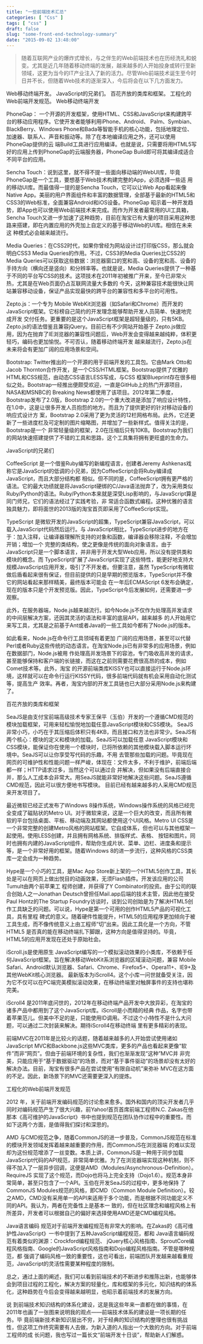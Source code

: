 ```yaml
---
title: "一些前端技术汇总"
categories: [ "Css" ]
tags: [ "css" ]
draft: false
slug: "some-front-end-technology-summary"
date: "2015-09-02 13:48:00"
---
```



> 随着互联网产业的爆炸式增长，与之伴生的Web前端技术也在历经洗礼和蜕变。尤其是近几年随着移动终端的发展，越来越多的人开始投身或转行至新领域，这更为当今的IT产业注入了新的活力。尽管Web前端技术诞生至今时日并不长，但随着Web技术的逐渐深入，今后将会在以下几方面发力。

Web移动终端开发。
JavaScript的兄弟们。
百花齐放的类库和框架。
工程化的Web前端开发规范。
Web移动终端开发

PhoneGap： 一个开源的开发框架，使用HTML、CSS和JavaScript来构建跨平台的移动应用程序。它使开发者能够利用iPhone、Android、 Palm、Symbian、BlackBerry、Windows Phone和Bada等智能手机的核心功能，包括地理定位、加速器、联系人、声音和振动等。除了在本地编译应用之外，还可以使用PhoneGap提供的云 端Build工具进行应用编译。也就是说，只需要将用HTML5写好的应用上传到PhoneGap的云端服务器，PhoneGap Build即可将其编译成适合不同平台的应用。


<!--more-->


Sencha Touch：说到这里，就不得不提一些面向移动端的WebUI库，毕竟PhoneGap是一个工具，要想基于Web技术构建完整的App，必须选择一些适 用的移动UI库。而最值得一提的是Sencha Touch，它可以让Web App看起来像Native App。美丽的用户界面组件和丰富的数据管理，全部基于最新的HTML5和CSS3的Web标准，全面兼容Android和iOS设备。PhoneGap 昭示着一种开发趋势，即App也可以使用Web前端技术来完成。而作为开发者最常用的UI工具箱，Sencha Touch又进一步加速了这种趋势，目前在淘宝已有大量的项目采用这种思路来搭建，即在内置应用的外壳加上自定义的基于移动Web的UI库。相信在未来这 种模式必会越来越流行。

Media Queries：在CSS2时代，如果你曾经为网站设计过打印版CSS，那么就会明白CSS3 Media Queries的作用。不过，CSS3的Media Queries比CSS2的Media Queries可以获取这些数据：浏览器窗口的宽和高、设备的宽和高、设备的手持方向（横向还是竖向）和分辨率等。也就是说，Media Queries提供了一种基于不同的平台写CSS的技术。这项技术在2011年初被推广开来，至今已非常火热，尤其是在Web页面仍占互联网流量大多数的 今天，这种兼容技术能很快让网站兼容移动设备，保证产品实现最快的跨平台的兼容性和多平台的可用性。

Zepto.js：一个专为 Mobile WebKit浏览器（如Safari和Chrome）而开发的JavaScript框架。它标榜自己简约的开发理念能够帮助开发人员简单、快速地完成开发 交付任务。更重要的是这个JavaScript框架是超轻量级的，只有5KB。Zepto.js的语法借鉴且兼容jQuery。目前已有不少网站开始基于 Zepto.js做应用，因为在抛弃了IE浏览器的兼容性问题后，Web开发会变得越来越纯粹，体积更轻巧，编码也更加愉悦。不可否认，随着移动终端开发 越来越流行，Zepto.js在未来将会有更加广阔的应用场景和空间。

Bootstrap: Twitter推出的一个开源的用于前端开发的工具包。它由Mark Otto和Jacob Thornton合作开发，是一个CSS/HTML框架。Bootstrap提供了优雅的HTML和CSS规范，由动态CSS语言LESS写成，与CSS 框架Blueprint存在很多相似之处。Bootstrap一经推出便颇受欢迎，一直是GitHub上的热门开源项目，NASA和MSNBC的 Breaking News都使用了该项目。2012年第二季度，Bootstrap发布了2.0版，Bootstrap 2.0的一个重大改进是添加了响应设计特性，在1.0中，这是让很多开发人员抱怨的地方。而且为了提供更好的针对移动设备的响应式设计方 案，Bootstrap 2.0采用了更为灵活的12栏网格布局。此外，它还更新了一些进度栏及可定制的图片缩略图，并增加了一些新样式。值得关注的是，Bootstrap是一个 非常轻量级的框架，2.0在压缩后只有10KB。Bootstrap为我们的网站快速搭建提供了不错的工具和思路，这个工具集将拥有更旺盛的生命力。

JavaScript的兄弟们

CoffeeScript 是一个借鉴Ruby编写的新编程语言，创建者Jeremy Ashkenas戏称它是JavaScript的低调的小兄弟，因为CoffeeScript会将Ruby编译成JavaScript，而且大部分结构都 相似。但不同的是，CoffeeScript拥有更严格的语法。它的最大功绩就是将JavaScript硬绑的C/Java语法抛弃了，改为采用类似 Ruby/Python的语法。Ruby/Python本来就是深受Lisp影响的，与JavaScript算是同门师兄，它们的语法经过了实践考验，非 常适合函数式编程。这种优雅的语言独具魅力，即将面世的2013版的淘宝首页即采用了CoffeeScript实现。

TypeScript 是微软开发的JavaScript的超集，TypeScript兼容JavaScript，可以载入JavaScript代码然后运行。与 JavaScript相比，TypeScript进步的地方在于：加入注释，让编译器理解所支持的对象和函数，编译器会移除注释，不会增加开销；增加一个 完整的类结构，使之更像是传统的面向对象语言。由于JavaScript只是一个脚本语言，并非用于开发大型Web应用，所以没有提供类和模块的概念。而 TypeScript扩展了JavaScript实现了这些特性，能更好地支持大规模JavaScript应用开发，吸引了不开发者。但要注意，虽然 TypeScript有微软做后盾看起来很有保证，但目前提供的只是早期的预览版本，TypeScript并不像它的网站看起来那样精美，最终版本可能会 在一年后ECMAScript 6发布会确定，现在的版本只是个开发预览版。因此，TypeScript今后发展如何，还需要进一步观察。

此外，在服务器端，Node.js越来越流行。如今Node.js不仅作为处理高并发请求的中间层解决方案，还因其灵活的语法和丰富的底层API，越来越多 的人开始用它来写工具，尤其是之前基于Ant或者Java的一些工具如今都有了Node.js的版本。

如此看来，Node.js在命令行工具领域有着更加 广阔的应用场景，甚至可以代替Perl或者Ruby这些传统的动态语言。在淘宝Node.js已有非常多的应用场景，例如在数据部门，Node.js被用 作处理高并发场景下的容池，专门吸收高并发的请求，甚至能够保持和客户端的长链接，而这在之前则需要花费很高昂的成本，例如Comet技术等。此外，淘宝 的开源前端类库KISSY也可以直接运行于Node.js环境，这样就可以在命令行运行KISSY代码，很多前端代码就有机会采用自动化测试等，提高生产 效率。再者，淘宝内部的开发工具链也已大部分采用Node.js来构建了。

百花齐放的类库和框架

SeaJS是由支付宝前端高级技术专家王保平（玉伯）开发的一个遵循CMD规范的模块加载框架，可用来轻松愉悦地加载任意JavaScript模块和CSS模块。 SeaJS非常小巧，小巧在于其压缩后体积只有4KB，而且接口和方法也非常少。SeaJS有两个核心：模块的定义和模块的加载。SeaJS可以加载任意 JavaScript模块和CSS模块，能保证你在使用一个模块时，已将所依赖的其他模块载入脚本运行环境中。SeaJS可以让你享受写代码的乐趣，不用 去管那些加载的问题。毕竟现在网页的可维护性和性能问题一样严峻，体现在：文件太多，不利于维护，前端后端都一样；HTTP请求过多，当然这个可以通过合 并解决，但如果没有后端直接合并，那么人工成本会非常大。用SeaJS就能非常好地解决这些问题。SeaJS遵循CMD规范，因此可以很方便地书写模块。 目前已经有越来越多的人采用CMD规范来开发项目了。

最近微软已经正式发布了Windows 8操作系统，Windows操作系统的风格已经完全变成了磁贴状的Metro UI。对于微软来说，这是一个巨大的改变，而且所有微软的平台包括桌面、平板、移动端及其网站都使用这个UI风格。Metro UI CSS是一个非常完整的创建Metro风格的网站框架。它自成体系，但也可以与其他框架一起使用。使用LESS创建，并且拥有网格系统、排版样式、表格、 按钮和图片。同时也拥有内建的JavaScript组件，帮助你生成片状、菜单、边栏、进度条和提示等，是一个非常好用的框架。随着Windows 8的进一步流行，这种风格的CSS类库一定会成为一种趋势。

Hype是一个小巧的工具，是Mac App Store新上架的一个HTML5创作工具，其长处是可以在网页上做出悦目的动画效果，无须Flash插件。开发该应用的公司Tumult由两个前苹果工 程师创建，并获得了Y Combinator的投资。由于公司的联合创始人之一Jonathan Deutsch曾担任Mail.app后端的技术主管，因此他在接受Paul Hontz的The Startup Foundry访谈时，谈到公司创始是为了解决HTML5创作工具缺乏的问题。可以说，Hype是第一个可用的创作HTML5产品的可视化工具，具有里程 碑式的意义。随着硬件性能提升，HTML5的应用程序更加倾向于被工具生成，而不像传统意义上由工程师“切”出来。因此工具化是一个方向，不管HTML5 是否真的能在移动终端扎下脚跟，这种方向是值得坚持的。毕竟，HTML5的应用开发现在还处于原始社会。

iScroll.js是使用原生 JavaScript编写的一个模拟滚动效果的小类库，不依赖于任何JavaScript框架。旨在解决移动WebKit系浏览器的区域滚动问题，兼容 Mobile Safari、Android默认浏览器、Safari、Chrome、Firefox5+、Opera11+、IE9+及其他WebKit核心浏览器。 最新版本为iScroll4。这个小库一问世就备受关注，因为它不仅可以在PC端完美模拟滚动效果，在移动终端里对触屏事件的支持也堪称完美。

iScroll4 是2011年底问世的，2012年在移动终端产品开发中大放异彩，在淘宝的诸多产品中都用到了这个JavaScript库。iScroll是小而精的经典 作品，名字也带着苹果范儿。但美中不足的是，只能使用ID调用。不过这个小特性不是什么大问题，可以通过二次封装来解决。期待iScroll4在移动终端 里有更多精彩的表现。

前端MVC在2011年是比较火的话题，随着越来越多的人开始尝试使用诸如JavaScript MVC和Backbone.js这些MVC类库，更多的产品也看起来更像“软件”而非“网页”。但由于前端环境的复杂性，我们也渐渐发现“这种”MVC并 非完美，只能应用于“基于数据驱动”的场景，而对“基于事件驱动”的场景却没有太好的解决办法。目前，淘宝有很多产品在尝试使用“有限自动机”来弥补 MVC在这方面的不足。因此，新场景下的MVC还需要更深入的提炼。

工程化的Web前端开发规范

2012 年，关于前端开发编码规范的讨论愈来愈多。国外和国内的顶尖开发者几乎同时对编码规范产生了很大兴趣，前Yahoo!首页首席前端工程师N.C. Zakas在他那本《高可维护的JavaScript》书中也提到规范在团队协作过程中的重要性。而如下这两个方面，是值得我们探讨和深思的。

AMD 与CMD规范之争，随着CommonJS的进一步普及，CommonJS规范在标准的模块开发领域发挥着越来越重要的作用，而CommonJS在浏览器端 的难以实现却为这份规范增添了一丝变数。本质上讲，CommonJS是一种用于同步加载JavaScript代码的API规范，非常简单优雅。为了在浏览器端实现这种机制，则不得不加入了一层异步回调，这便是AMD（Modules/Asynchronous-Definition）。RequireJS 实现了这个规范，而Dojo也将马上完全支持（Dojo1.6）。规范本身非常简单，甚至只包含了一个API。玉伯在开发SeaJS的过程中，更多地保持 了CommonJS Modules规范的风格，即CMD（Common Module Definition）。较之AMD，CMD没有采用单一的API来适用于多个功能，而是根据不同功能定义不同的API。我认为，两者在完备性上是基本一 致的，但在社区理念和编程风格上有所差异，开发者可以根据自己的偏好来选择使用AMD还是CMD编程风格。

Java语言编码 规范对于前端开发编程规范有非常大的影响。在Zakas的《高可维护性JavaScript》一书中提到了五种JavaScript编程规范，都和 Java语言编码规范有着类似的渊源：Crockford编程规范、 jQuery核心风格指南、SproutCore编程风格指南、Google的JavaScript风格指南和Dojo编程风格指南。不管是哪种规范，都 强调了编码风格一致的重要性，这也可看出，前端团队开发越来越看重规范，JavaScript的灵活性需要某种程度的限制。

总之，通过上面的阐述，我们可以看到前端技术的不断进步和推陈出新，也能够体会到项目过程的工程化，解决方案的轻量化，库和框架的多元化，知识结构的体系化，这种趋势在今后会变得越来越明显，也昭示着前端技术的发展方向。

说 到前端技术知识结构的体系化建设，这是我这些年来一直都在做的事情，在2011年也画了一张图来说明我的观点——前端技术体系的建设是一项长期的任务。毕 竟前端新技术新知识层出不穷，对于经典的知识结构的整理也很有挑战性，但这项工作终究需要有人去做，为新入道的人指出一个大致的方向。对于前端工程师的成 长问题，我也写过一篇长文“前端开发十日谈”，帮助新人们解惑。
